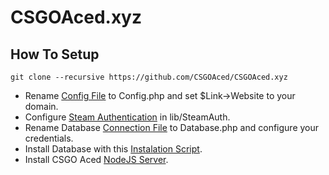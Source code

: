 # CSGOAced.xyz

## How To Setup

    git clone --recursive https://github.com/CSGOAced/CSGOAced.xyz
  - Rename [Config File](https://github.com/CSGOAced/CSGOAced.xyz/blob/master/lib/controller/Config.php.default#L7) to Config.php and set $Link->Website to your domain.
  - Configure [Steam Authentication](https://github.com/SmItH197/SteamAuthentication) in lib/SteamAuth.
  - Rename Database [Connection File](https://github.com/CSGOAced/CSGOAced.xyz/blob/master/lib/database/Connect.php.default) to Database.php and configure your credentials.
  - Install Database with this [Instalation Script](https://gist.github.com/TiagoSeverino/6f5d8daf5e83f0612ed2b8cf64db3be2).
  - Install CSGO Aced [NodeJS Server](https://github.com/CSGOAced/CSGOAced.xyz-NodeServer).
